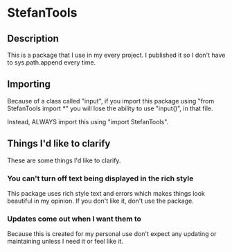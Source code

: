 # StefanTools

## Description

This is a package that I use in my every project. I published it so I don't have to sys.path.append every time.

## Importing

Because of a class called "input", if you import this package using "from StefanTools import *" you will lose the ability to use "input()", in that file.

Instead, ALWAYS import this using "import StefanTools".

## Things I'd like to clarify

These are some things I'd like to clarify.

### You can't turn off text being displayed in the rich style

This package uses rich style text and errors which makes things look beautiful in my opinion. If you don't like it, don't use the package.

### Updates come out when I want them to

Because this is created for my personal use don't expect any updating or maintaining unless I need it or feel like it.
